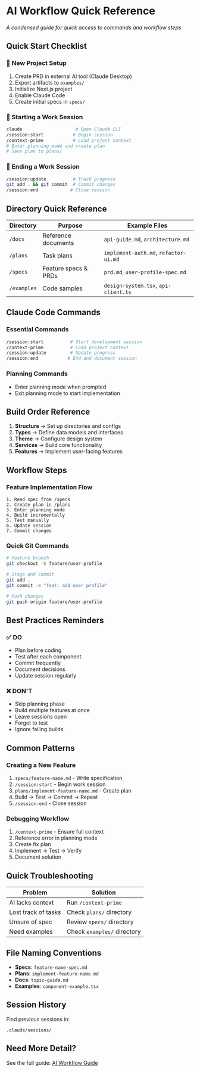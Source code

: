 # AI Workflow Quick Reference

*A condensed guide for quick access to commands and workflow steps*

## Quick Start Checklist

### 🚀 New Project Setup
1. Create PRD in external AI tool (Claude Desktop)
2. Export artifacts to `examples/`
3. Initialize Next.js project
4. Enable Claude Code
5. Create initial specs in `specs/`

### 📝 Starting a Work Session
```bash
claude                    # Open Claude CLI
/session:start           # Begin session
/context-prime           # Load project context
# Enter planning mode and create plan
# Save plan to plans/
```

### 🏁 Ending a Work Session
```bash
/session:update          # Track progress
git add . && git commit  # Commit changes
/session:end            # Close session
```

## Directory Quick Reference

| Directory | Purpose | Example Files |
|-----------|---------|---------------|
| `/docs` | Reference documents | `api-guide.md`, `architecture.md` |
| `/plans` | Task plans | `implement-auth.md`, `refactor-ui.md` |
| `/specs` | Feature specs & PRDs | `prd.md`, `user-profile-spec.md` |
| `/examples` | Code samples | `design-system.tsx`, `api-client.ts` |

## Claude Code Commands

### Essential Commands
```bash
/session:start          # Start development session
/context-prime          # Load project context
/session:update         # Update progress
/session:end           # End and document session
```

### Planning Commands
- Enter planning mode when prompted
- Exit planning mode to start implementation

## Build Order Reference

1. **Structure** → Set up directories and configs
2. **Types** → Define data models and interfaces
3. **Theme** → Configure design system
4. **Services** → Build core functionality
5. **Features** → Implement user-facing features

## Workflow Steps

### Feature Implementation Flow
```
1. Read spec from /specs
2. Create plan in /plans
3. Enter planning mode
4. Build incrementally
5. Test manually
6. Update session
7. Commit changes
```

### Quick Git Commands
```bash
# Feature branch
git checkout -b feature/user-profile

# Stage and commit
git add .
git commit -m "feat: add user profile"

# Push changes
git push origin feature/user-profile
```

## Best Practices Reminders

### ✅ DO
- Plan before coding
- Test after each component
- Commit frequently
- Document decisions
- Update session regularly

### ❌ DON'T
- Skip planning phase
- Build multiple features at once
- Leave sessions open
- Forget to test
- Ignore failing builds

## Common Patterns

### Creating a New Feature
1. `specs/feature-name.md` - Write specification
2. `/session:start` - Begin work session
3. `plans/implement-feature-name.md` - Create plan
4. Build → Test → Commit → Repeat
5. `/session:end` - Close session

### Debugging Workflow
1. `/context-prime` - Ensure full context
2. Reference error in planning mode
3. Create fix plan
4. Implement → Test → Verify
5. Document solution

## Quick Troubleshooting

| Problem | Solution |
|---------|----------|
| AI lacks context | Run `/context-prime` |
| Lost track of tasks | Check `plans/` directory |
| Unsure of spec | Review `specs/` directory |
| Need examples | Check `examples/` directory |

## File Naming Conventions

- **Specs**: `feature-name-spec.md`
- **Plans**: `implement-feature-name.md`
- **Docs**: `topic-guide.md`
- **Examples**: `component-example.tsx`

## Session History

Find previous sessions in:
```
.claude/sessions/
```

## Need More Detail?

See the full guide: [AI Workflow Guide](./ai-workflow-guide.md)